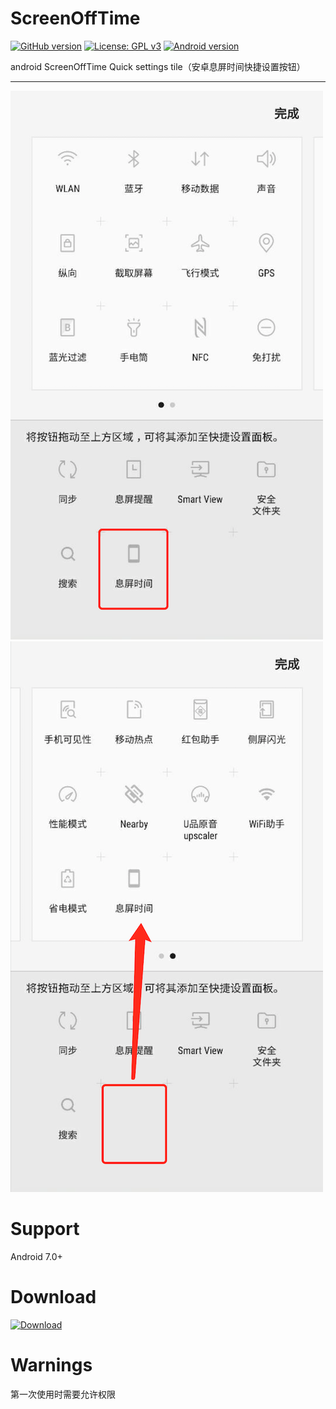 # ScreenOffTime
[![GitHub version](https://img.shields.io/badge/version-1.0.0-blue.svg)](https://github.com/gojuukaze/ScreenOffTime/releases/tag/v1.0.0) 
[![License: GPL v3](https://img.shields.io/aur/license/yaourt.svg)](https://github.com/gojuukaze/ScreenOffTime/blob/master/LICENSE)
[![Android version](https://img.shields.io/badge/android-7.0%2B-blue.svg)]()

android ScreenOffTime Quick settings tile（安卓息屏时间快捷设置按钮）  

---
[![](https://github.com/gojuukaze/ScreenOffTime/blob/master/pic/1.png?raw=true)]() 
[![](https://github.com/gojuukaze/ScreenOffTime/blob/master/pic/2.png?raw=true)]()

# Support
Android 7.0+

# Download
[![Download](https://github.com/gojuukaze/ScreenOffTime/blob/master/pic/3.jpg?raw=true)](https://github.com/gojuukaze/ScreenOffTime/releases) 

# Warnings
第一次使用时需要允许权限